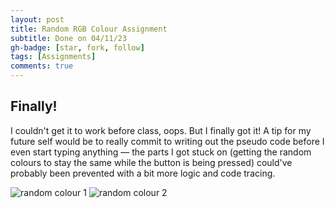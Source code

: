 ```yaml
---
layout: post
title: Random RGB Colour Assignment
subtitle: Done on 04/11/23
gh-badge: [star, fork, follow]
tags: [Assignments]
comments: true
---
```


## Finally!

I couldn't get it to work before class, oops. But I finally got it! A tip for my future self would be to really commit to writing out the pseudo code before I even start typing anything — the parts I got stuck on (getting the random colours to stay the same while the button is being pressed) could've probably been prevented with a bit more logic and code tracing.

![random colour 1](https://weiweilu081.github.io/assets/img/randRGB1.jpeg)
![random colour 2](https://weiweilu081.github.io/assets/img/randRGB2.jpeg)
